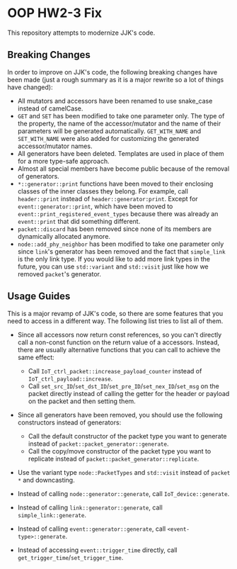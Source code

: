 # OOP HW2-3 Fix

This repository attempts to modernize JJK's code.

## Breaking Changes

In order to improve on JJK's code, the following breaking changes have been made (just a rough summary as it is a major rewrite so a lot of things have changed):

- All mutators and accessors have been renamed to use snake_case instead of camelCase.
- `GET` and `SET` has been modified to take one parameter only. The type of the property, the name of the accessor/mutator and the name of their parameters will be generated automatically. `GET_WITH_NAME` and `SET_WITH_NAME` were also added for customizing the generated accessor/mutator names.
- All generators have been deleted. Templates are used in place of them for a more type-safe approach.
- Almost all special members have become public because of the removal of generators.
- `*::generator::print` functions have been moved to their enclosing classes of the inner classes they belong. For example, call `header::print` instead of `header::generator:print`. Except for `event::generator::print`, which have been moved to `event::print_registered_event_types` because there was already an `event::print` that did something different.
- `packet::discard` has been removed since none of its members are dynamically allocated anymore.
- `node::add_phy_neighbor` has been modified to take one parameter only since `link`'s generator has been removed and the fact that `simple_link` is the only link type. If you would like to add more link types in the future, you can use `std::variant` and `std::visit` just like how we removed `packet`'s generator.

## Usage Guides

This is a major revamp of JJK's code, so there are some features that you need to access in a different way. The following list tries to list all of them.

- Since all accessors now return const references, so you can't directly call a non-const function on the return value of a accessors. Instead, there are usually alternative functions that you can call to achieve the same effect:
  
  - Call `IoT_ctrl_packet::increase_payload_counter` instead of `IoT_ctrl_payload::increase`.
  - Call `set_src_ID`/`set_dst_ID`/`set_pre_ID`/`set_nex_ID`/`set_msg` on the packet directly instead of calling the getter for the header or payload on the packet and then setting them.
  
- Since all generators have been removed, you should use the following constructors instead of generators:
  
  - Call the default constructor of the packet type you want to generate instead of `packet::packet_generator::generate`.
  - Call the copy/move constructor of the packet type you want to replicate instead of `packet::packet_generator::replicate`.

- Use the variant type `node::PacketTypes` and `std::visit` instead of `packet *` and downcasting.
- Instead of calling `node::generator::generate`, call `IoT_device::generate`.
- Instead of calling `link::generator::generate`, call `simple_link::generate`.
- Instead of calling `event::generator::generate`, call `<event-type>::generate`.
- Instead of accessing `event::trigger_time` directly, call `get_trigger_time`/`set_trigger_time`.
